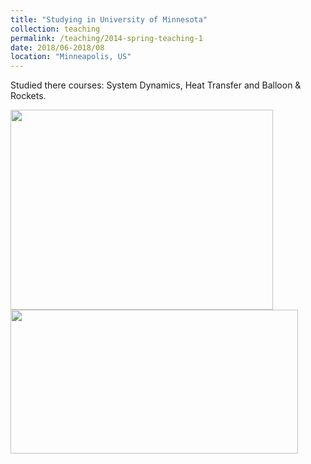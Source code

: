 ```yaml
---
title: "Studying in University of Minnesota"
collection: teaching
permalink: /teaching/2014-spring-teaching-1
date: 2018/06-2018/08
location: "Minneapolis, US"
---
```


Studied there courses: System Dynamics, Heat Transfer and Balloon & Rockets. 

 <img src='https://Yp12138.github.io/images/us1.png' style='width: 420px; height: 320px;'> 
<img src='https://jingyu198.github.io/jingyu.github.io/images/img1.png' style='width: 460px; height: 230px;'> 
